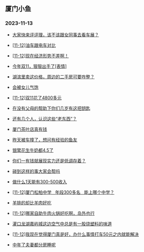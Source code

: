 ## 厦门小鱼 
### 2023-11-13

+ [大家快来评评理，该不该跟女同事去看车展？](http://bbs.xmfish.com/read-htm-tid-18104330.html)

+ [[11-12]油车跟电车对比](http://bbs.xmfish.com/read-htm-tid-18104381.html)

+ [[11-12]现在经济形势不差啊！](http://bbs.xmfish.com/read-htm-tid-18104378.html)

+ [今年双11，狠狠出手了[表情]](http://bbs.xmfish.com/read-htm-tid-18104443.html)

+ [湖滨里卖这价格，周边的二手房可要咋整？](http://bbs.xmfish.com/read-htm-tid-18104513.html)

+ [会被女儿气饱](http://bbs.xmfish.com/read-htm-tid-18104312.html)

+ [[11-12]双11花了4800多元](http://bbs.xmfish.com/read-htm-tid-18104319.html)

+ [在没有父母的帮助下你们几岁有这把钥匙](http://bbs.xmfish.com/read-htm-tid-18104439.html)

+ [还有几个人，认识这些“老东西”？](http://bbs.xmfish.com/read-htm-tid-18104404.html)

+ [厦门茶叶店真有钱](http://bbs.xmfish.com/read-htm-tid-18104543.html)

+ [昨天被车撞了，想问有经验的鱼友](http://bbs.xmfish.com/read-htm-tid-18104558.html)

+ [银鹭花生牛奶都4.5了](http://bbs.xmfish.com/read-htm-tid-18104554.html)

+ [你们一有钱就展现实力还是低调存着？](http://bbs.xmfish.com/read-htm-tid-18104436.html)

+ [碰到这样的事大家会帮吗](http://bbs.xmfish.com/read-htm-tid-18104494.html)

+ [做什么1天能有300-500收入](http://bbs.xmfish.com/read-htm-tid-18104607.html)

+ [[11-12]厦门松柏中学   年段300多名   能上哪个中学？](http://bbs.xmfish.com/read-htm-tid-18104665.html)

+ [羊排的却比羊肉好吃](http://bbs.xmfish.com/read-htm-tid-18104600.html)

+ [[11-12]哪家自助牛肉火锅好吃啊，岛外也行](http://bbs.xmfish.com/read-htm-tid-18104520.html)

+ [灌口龙湖嘉屿城这边空气中总是有一股烧塑料的味道](http://bbs.xmfish.com/read-htm-tid-18104570.html)

+ [[11-12]我现在觉得厦门真是好，办什么事情打车50元之内就能解决](http://bbs.xmfish.com/read-htm-tid-18104541.html)

+ [中年了夫妻都分房睡呢](http://bbs.xmfish.com/read-htm-tid-18104729.html)

